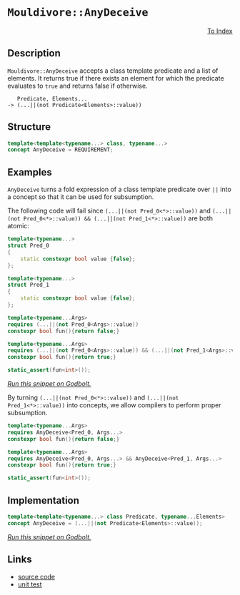<!-- Copyright 2024 Feng Mofan
SPDX-License-Identifier: Apache-2.0 -->

# `Mouldivore::AnyDeceive`

<p style='text-align: right;'><a href="../../../index.md#conceptualizations">To Index</a></p>

## Description

`Mouldivore::AnyDeceive` accepts a class template predicate and a list of elements.
It returns true if there exists an element for which the predicate evaluates to `true` and returns false if otherwise.

<pre><code>   Predicate, Elements...
-> (...||(not Predicate&lt;Elements&gt;::value))</code></pre>

## Structure

```C++
template<template<typename...> class, typename...>
concept AnyDeceive = REQUIREMENT;
```

## Examples

`AnyDeceive` turns a fold expression of a class template predicate over `||` into a concept so that it can be used for subsumption.

The following code will fail since `(...||(not Pred_0<*>::value))` and `(...||(not Pred_0<*>::value)) && (...||(not Pred_1<*>::value))` are both atomic:

```C++
template<typename...>
struct Pred_0
{
    static constexpr bool value {false};
};

template<typename...>
struct Pred_1
{
    static constexpr bool value {false};
};

template<typename...Args>
requires (...||(not Pred_0<Args>::value))
constexpr bool fun(){return false;}

template<typename...Args>
requires (...||(not Pred_0<Args>::value)) && (...||(not Pred_1<Args>::value))
constexpr bool fun(){return true;}

static_assert(fun<int>());
```

[*Run this snippet on Godbolt.*](https://godbolt.org/#z:OYLghAFBqd5QCxAYwPYBMCmBRdBLAF1QCcAaPECAMzwBtMA7AQwFtMQByARg9KtQYEAysib0QXACx8BBAKoBnTAAUAHpwAMvAFYTStJg1DIApACYAQuYukl9ZATwDKjdAGFUtAK4sGIMwDspK4AMngMmAByPgBGmMT%2BXKQADqgKhE4MHt6%2B/kGp6Y4CYRHRLHEJZkl2mA6ZQgRMxATZPn6Btpj2RQwNTQQlUbHxibaNza25HQrjA%2BFD5SNVAJS2qF7EyOwcBJgsyQa7JgDMbgQAnsmMrJgAdPcn2CYaAIIzxF4OANTKxJjoAH0NM8XiYAlZXl8oV8ZkxHMgvmgGDNMKpksQvjFUJ4vgA3MReTBfMEWKhiJRggAiJwhoIC1OOtJBu32h0wJzOl2ubHut0eIPenwIPz%2BgK4IJJIOhMMa8MRAhRaIxWJx%2BO8RJJZNoFPpNIlusZEteLIOcPZpwuV2YPPuL2IwAU/NefwAjl48H8FF8ILywW4/RAGKhhb9/kCOXaHY8QCA1YTlssQUjFejMdjaF8qF4GBBE%2BC/gQNgxM%2BTzVZda9mXtTUcLVzrXdbfbHccns7MG6PZgvT6HgF/f3A8GRWHgadIy3sDG45gE8SzAA2cwL72%2B/sBoMh0UA8Xj5vR2ME2eJ17J3ZKtM4rM5vMWAtFr4ED5lqlGt6yvDIAFMBRKZrUbMOXCAhHlzRNGQ4VZaE4ABWXg/A4LRSFQTh/UsawYXWTYNTMY4eFIAhNEg1YAGsQBghdbgADgXKQYICBdJAATmOBjcP0ThJF4FgJA0DRSAQpCUI4XgFBAfjCMQyDSDgWAYEQEB1gIZIvAIchKDQfY6HiSIbk4VQaIAWkYr5gGQBEpFuMxeH%2BQgSDwdA9H4QQRDEdgpBkQRFBUdQpNIXQkgAd2IJhkk4HgoNg%2BCiOQzgAHlVJU4VUCoL4DIXYzJFM8yvkssxvQ8LT6Axcw8OWXhJK0VYICQTTkm0sgKAgOqGpAYApDMPg6F2YgxIgGIYpicImnOcLeCG5hiHOOKYm0WpJPwzS2EEOKGFoUa/KwGIvGANwxG1MbSCwFhDGAcRNq7OpcW7GLUVqVTtnw4Cuhi2g8BiEKpo8LAYqfPAeO4XhruILElEpPZTreowiNWKgDAdAA1PBMECuKrUO5zhFEcQPMx7y1BigL9FOlBrGsfR3rEyBVlQZIejEjhDJmdATkpUx0MsMwhOB4gHJu6nOm6TIXAYdxPDaPRQnmMoKj0AoMgESY/CSeWekGGWRmqLp5vqWYlb0Go6gEPpmnV4YEmqPXxdyS3%2BjNxYLdWBQsK2CRIo4OCBJi4S0qMkyzIsyQrO9XA7JK3CuHKgiYdWBBMCYLAElzUgyMkY5bhYgJJA0SQzEkBc%2BIopiOI4LjSB4vDblohcqKYqiuAXGDJC4GCWIXL2/OE0TxOjqTqvkmrFMS1T1Oa1Aip0vSOCaFhcQCQymERAwjFypjbi4W4kNsoheccpJMdcnHpDxpQCb83ROuC0Kxvdz3BN4YSEuU1SvhSr4Z7nhel9O1f183grx71WKvOY4Zgo6VWkoPFqxVR7QJGB/eeyBl7tSYlwfiNBaA9T6gNPyE0RqHTwVNGac0HCHSWowAgq11oxS2jtPatADqAyOhDIw50kL4D%2BFdG6fk7rIAeodZ60E/JvQ%2BiNb62wkJ/QBvhYGoNMDgxOqw8IoA%2B58HhgoJGKM0aMAxrIQ%2B7lj6yHxr5JCF9ibQ3ZlYSwFMYhU2TrTemnAmYEBZscNmZNObc3iLvfmydDY9BFmLHIytgii3trLFWaQFZZGtiE1WmRwma0FjrY2VtgkG21kbXosxEkWzGP0fWttTbS3Nm7NYGxXaRxLnfb2nB37EFnvPReSCf5cDXhvDQId8A7xAZHCqMdSBxwTiMZOQiy4VzXjnAIrcAgBGOLnfOzcO5CU4N3CSMMZIDyQEpJKsDAENV0mwTgM8TIsAULiBEuI2m3DZDMGy3T7J708ljNyEhDFeVPiYnQIBjikCvmFQGt9oqd3isPZKqUTlZTORcvE1zbnCggIVIB8QQHHHARsqB%2ByYFNTgQkC5yRkgAiuUxAE8LvwNMYl1TB8RsGDWGlNAh9LpqzXmmQ8ey1KFrQ2uwzA21dr7QZvhY6kMJG8A4Tra6DMt6qHursARggXrCPep9c44jfq82kUDeIciFGQ2URsuGTBEbI1RujJhB9sYGOecYwmPzzHGA8TYERdiaZ00yAzAA9MzUmHMLBcwfjzPmLrklZMCYU0J6BclyyiT0cN8TiglIdhkoWqSCmxOTSk7JdtE0RPyRMdNRS5ilFKVU52FT3JAuWQ/OpkKvjQsuXCs0Mwulh16eivusd46J0oO7cZ/g17HGODBGCOc0EaEHQxKiVbYoiVsD3CBCYU4gDTuvY4VEm64RHQuXCDES7HGBSs2dC73bWWnV3XuVVVjA3SM4SQQA)

By turning `(...||(not Pred_0<*>::value))` and `(...||(not Pred_1<*>::value))` into concepts, we allow compilers to perform proper subsumption.

```C++
template<typename...Args>
requires AnyDeceive<Pred_0, Args...>
constexpr bool fun(){return false;}

template<typename...Args>
requires AnyDeceive<Pred_0, Args...> && AnyDeceive<Pred_1, Args...>
constexpr bool fun(){return true;}

static_assert(fun<int>());
```

## Implementation

```C++
template<template<typename...> class Predicate, typename...Elements>
concept AnyDeceive = (...||(not Predicate<Elements>::value));
```

[*Run this snippet on Godbolt.*](https://godbolt.org/#z:OYLghAFBqd5QCxAYwPYBMCmBRdBLAF1QCcAaPECAMzwBtMA7AQwFtMQByARg9KtQYEAysib0QXACx8BBAKoBnTAAUAHpwAMvAFYTStJg1DIApACYAQuYukl9ZATwDKjdAGFUtAK4sGIMwDspK4AMngMmAByPgBGmMT%2BABykAA6oCoRODB7evv5BaRmOAmER0SxxCWbJdpgOWUIETMQEOT5%2BgbaY9sUMjc0EpVGx8Um2TS1teZ0KE4PhwxWj1QCUtqhexMjsHASYLCkGeyYAzG57B0eYp%2BcAnimMrJgAdK%2Bn2ADUyAYKCh/KxEw%2BFEe1IHwI90ebFez2w9DYggU7xMGgAgmgGNsUgQPqiGLcACJ1TB4ABumA%2BpwJHwgMJMATc9LcEAYqBxAKBeBB1zOcP2jAISJO2BAIFJYi8mBWK1OVjRKNRAHoAFSqtXqjWKhUqtUfAAqmFmf3VWrROo1FtVptRCouhyYxzOEIezGhb2FCtmxC8Dn%2BgPQAH0NAr6XLUR8Ix9Zg6uV8BLNMKoUsQPjFUJ4PuLvBTQ1QxEp6QTZSGAkWTmHbft7Y67i6nnSPWivT72f6A1wS2HI1Gmo5kHGGAmkym0xms5LKQELHnaAXS8X5fPyyG0XarjdnVCXq9UcRgELsArAQBHLx4QF/PGE4lknluDmBjRg3f7huHtEYofJ1Pp2gfKheAwEAylOgIEJsDD/vmPJWPO8qrlW65OpCrrbs8L4HkemCnuehq4viRLbLeNwPkGz57gob6UmYABs5g0fh15EeSJFtlw5Gvu677ovGezDj%2BGYAUBIEWGBEHgt6MGFiuqLRn2AZML88QENQgE3OEBDvMBMrlhway0JwACsvB%2BBwWikKgnCMpY1hRhsWw5mYJw8KQBCaHpawANYgIZkjPBokhcAEJwaIZGi0TR1TJAZHCSLwLASBoT6meZlkcLwCggE%2BblmXppBwLAMCICAGwECkXgEOQlBoAcdDxJETycKoiQ0QAtDRkgfMAyD9lIzxmLwnJEMQeDoHo/CCCIYjsFIMiCIoKjqLlpC6OxADuxBMCknA8PpRkme5FmcAA8hV5U4qgVAfM1bUdV1PUfH1Zg0h4tX0Cm5jOSsvA5VoawQEgNUpHVZAUBAQMgyAwBSGYfB0HsxCZRAMSHTE4TNLcO28GjzDELcx0xNodQ5S5NUIgQx0MLQmPLVgMReMAbhiLOWOkFgLCGMA4i07h9Tkply2JnUFU7C5GndIdtB4DEm14x4WCHQQI0JdwvDksQaZKESHNGFLRjuWsVAGPuABqeCYGtx0uqzE3CKI4izbbC1qIdq36JzKDWNY%2BjS5lkBrKg2JZALrWzOgVKmDZlhmKl6sjVgfvAV0PRZC4DDuJ47R6KECzlJUeiFJkAhTH47GF70Qx56M7G1PUAj9JMmd5DX3TEw0cyVyMCQ13MJd6NGLSd0s3drAo9nbBIe0cMZpApbwaXXS17Wdd1vV%2Bc9EC4IQJDUV9P0G2sCCYEwWAJEn3mSCczwAJwnAEkgBWYkg0Ulhk0df%2BicHFpAJc5zw0VwGiiRr6JEAb5Lghlb40VnodNKGUsquQNvlIqAMSpnQqlVcGqA3r1UahwZoLBSQBFakwL4BgjCPWvs8Lg/lBr4GGqNcasgpoO2kE7JQLtlq6FhhtLaWMp4zznkdDgp0yoVQ%2BJdD4BCiEkLIZzSh1D/IvWwcDd6u8zDfUQblf6gMVEg0wRDd6IBpHEO%2BJzLg18uBPhoLQBGSMUbLRxhjVmTi8YEyJg4VmZMBSU2podOmDMma0BZqrNm%2BxObc3MvgQEfNDSHSFsgEWrNxYxXMlLGWGN5Y7HMkrPAKsXLq01pgbWETwigG0XwY2CgzYWytowG2zD7YzTYbIZ2S1zLcPdvrSOVhLA%2BxiInAOQd4ycFDgQcOJwCQ9OsDHeecdRpxP9snNuzgICuD7uxHOZQu4F3SEXbITdS6pD2RXXOOyW4p3rr3Q5/dW51z6B3M5w9%2B7XNyEcge8xtnPK4KPceM0BEHWWgvExsizEUIsYojQNIt7DV3j8/e2jD7H1PpQKe39f5UICgESBARgqSCfh1diQi4G2AQb9PKBViqlXOgYvR70GpsE4AQu6LAFCkn7KSCFVxZh0O3vHJhk0mkSBafNDh7SdAgBOKQXh21VYApgUCk66CLpXWZZ1Vl7LMxcodIaHEEBXqqPiLvE4mjyU6JQHS%2BItKcEJHZSkFIAZOXXwDNyggCliAsA6nDWx8R7Go3RnjFxAb8aE2Jl47B5NfE0yiZgemjNmYCxcuzCJ2TeDRLbvzeJqhhZ7GSYICWy10my1uFkxWytWaFPSMU8JusylIKNkwU25tLbW1CbbFhzS5ryDFa7SVXTjBez6ekwZFlhmDk4IqMOnso4WFmRZeZCd4Cjzub0NOGc3nZ3TkPfOZcTlZA2ccooWRt3V2WfchurQbkXJWQ8gYJ7u7jAGAej597J7rE2BPH5n9p6AtSpwKRHqWVso5dqvYsxoX0J3p9eFWi/pIpPqMJOMV0X%2BCoScE4hkwqBSSuhgIQCFV/vSqS7KB9SAX0MjfQyiRaLX0kNfYKd8uBSpiicX989OAIrg9%2BgaBH2NEbNWsdWGRnCSCAA)

## Links

- [source code](../../../../conceptrodon/mouldivore/concepts/any_deceive.hpp)
- [unit test](../../../../tests/unit/concepts/mouldivore/any_deceive.test.hpp)
